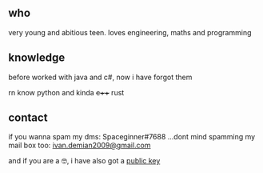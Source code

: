 ## who

very young and abitious teen. loves engineering, maths and programming

## knowledge

before worked with java and c#, now i have forgot them

rn know python and kinda ~~c++~~ rust

## contact

if you wanna spam my dms: Spaceginner#7688
...dont mind spamming my mail box too: ivan.demian2009@gmail.com

 and if you are a 🤓, i have also got a [public key](https://gist.github.com/Spaceginner/9e8bfa0702fd34e35c64db889c6f7e5f)
